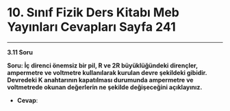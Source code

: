 # 10. Sınıf Fizik Ders Kitabı Meb Yayınları Cevapları Sayfa 241

---

**3.11 Soru**

**Soru: İç direnci önemsiz bir pil, R ve 2R büyüklüğündeki dirençler, ampermetre ve voltmetre kullanılarak kurulan devre şekildeki gibidir. Devredeki K anahtarının kapatılması durumunda ampermetre ve voltmetrede okunan değerlerin ne şekilde değişeceğini açıklayınız.**

-   **Cevap**: